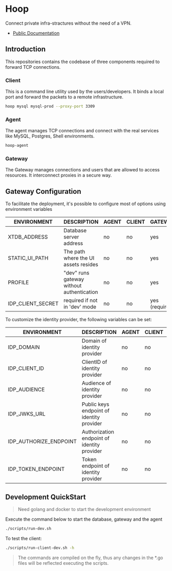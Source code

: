 # Hoop

Connect private infra-stractures without the need of a VPN.

- [Public Documentation](https://docs.runops.io/docs)

## Introduction

This repositories contains the codebase of three components required to forward TCP connections.

### Client

This is a command line utility used by the users/developers. It binds a local port and forward the packets to a remote infrastructure.

```sh
hoop mysql mysql-prod --proxy-port 3309
```

### Agent

The agent manages TCP connections and connect with the real services like MySQL, Postgres, Shell environments.

```sh
hoop-agent
```

### Gateway

The Gateway manages connections and users that are allowed to access resources. It interconnect proxies in a secure way.

## Gateway Configuration

To facilitate the deployment, it's possible to configure most of options using environment variables

| ENVIRONMENT          | DESCRIPTION                                | AGENT | CLIENT | GATEWAY        |
| -------------------- | ------------------------------------------ | ----- | ------ | -------------- |
| XTDB_ADDRESS         | Database server address                    | no    | no     | yes            |
| STATIC_UI_PATH       | The path where the UI assets resides       | no    | no     | yes            |
| PROFILE              | "dev" runs gateway without authentication  | no    | no     | yes            |
| IDP_CLIENT_SECRET    | required if not in 'dev' mode              | no    | no     | yes (required) |

To customize the identity provider, the following variables can be set:

| ENVIRONMENT             | DESCRIPTION                                 | AGENT | CLIENT | GATEWAY |
| ----------------------- | ------------------------------------------- | ----- | ------ | ------- |
| IDP_DOMAIN              | Domain of identity provider                 | no    | no     | yes     |
| IDP_CLIENT_ID           | ClientID of identity provider               | no    | no     | yes     |
| IDP_AUDIENCE            | Audience of identity provider               | no    | no     | yes     |
| IDP_JWKS_URL            | Public keys endpoint of identity provider   | no    | no     | yes     |
| IDP_AUTHORIZE_ENDPOINT  | Authorization endpoint of identity provider | no    | no     | yes     |
| IDP_TOKEN_ENDPOINT      | Token endpoint of identity provider         | no    | no     | yes     |


## Development QuickStart

> Need golang and docker to start the development environment

Execute the command below to start the database, gateway and the agent

```sh
./scripts/run-dev.sh
```

To test the client:

```sh
./scripts/run-client-dev.sh -h
```

> The commands are compiled on the fly, thus any changes in the *.go files will be reflected executing the scripts.
